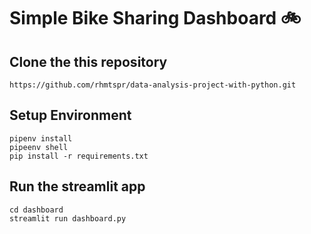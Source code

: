 # Simple Bike Sharing Dashboard 🚲 

## Clone the this repository
```
https://github.com/rhmtspr/data-analysis-project-with-python.git
```

## Setup Environment
```
pipenv install
pipeenv shell
pip install -r requirements.txt

```

## Run the streamlit app
```
cd dashboard
streamlit run dashboard.py
```
